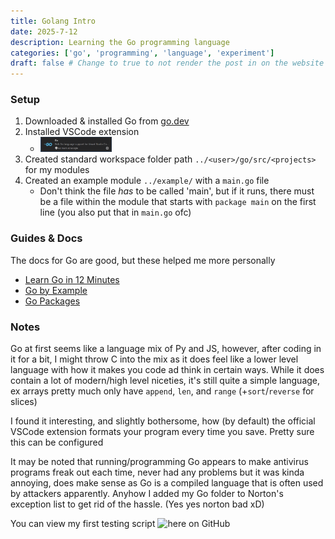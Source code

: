```yaml
---
title: Golang Intro
date: 2025-7-12
description: Learning the Go programming language
categories: ['go', 'programming', 'language', 'experiment']
draft: false # Change to true to not render the post in on the website
---
```


### Setup
1. Downloaded & installed Go from [go.dev](https://go.dev)
2. Installed VSCode extension
    - [<img src="https://github.com/RoarkCats/roarkcats.github.io/blob/main/posts/golang/govscode.png?raw=true" width=25%>](https://marketplace.visualstudio.com/items?itemName=golang.Go)
3. Created standard workspace folder path `../<user>/go/src/<projects>` for my modules
4. Created an example module `../example/` with a `main.go` file
    - Don't think the file *has* to be called 'main', but if it runs, there must be a file within the module that starts with `package main` on the first line (you also put that in `main.go` ofc)

### Guides & Docs
The docs for Go are good, but these helped me more personally

- [Learn Go in 12 Minutes](https://www.youtube.com/watch?v=C8LgvuEBraI)
- [Go by Example](https://gobyexample.com/)
- [Go Packages](https://pkg.go.dev)

### Notes
Go at first seems like a language mix of Py and JS, however, after coding in it for a bit, I might throw C into the mix as it does feel like a lower level language with how it makes you code ad think in certain ways. While it does contain a lot of modern/high level niceties, it's still quite a simple language, ex arrays pretty much only have `append`, `len`, and `range` (+`sort`/`reverse` for slices)

I found it interesting, and slightly bothersome, how (by default) the official VSCode extension formats your program every time you save. Pretty sure this can be configured

It may be noted that running/programming Go appears to make antivirus programs freak out each time, never had any problems but it was kinda annoying, does make sense as Go is a compiled language that is often used by attackers apparently. Anyhow I added my Go folder to Norton's exception list to get rid of the hassle. (Yes yes norton bad xD)

You can view my first testing script ![here](https://github.com/RoarkCats/roarkcats.github.io/blob/main/posts/golang/main.go) on GitHub